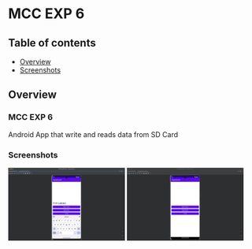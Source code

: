 # MCC EXP 6

## Table of contents

- [Overview](#overview)
- [Screenshots](#screenshots)
  


## Overview

### MCC EXP 6
Android App that write and reads data from SD Card

### Screenshots

<img src="./screenshots/SS2.png" width="47%"  /> <img src="./screenshots/SS1.png" width="47%"  />








